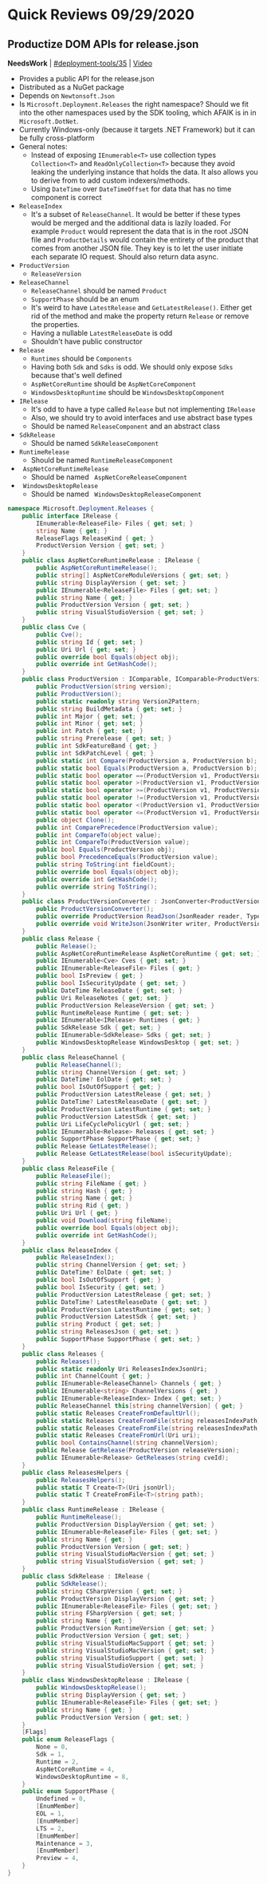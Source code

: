 # Quick Reviews 09/29/2020

## Productize DOM APIs for release.json

**NeedsWork** | [#deployment-tools/35](https://github.com/dotnet/deployment-tools/issues/35#issuecomment-700917853) | [Video](https://www.youtube.com/watch?v=aj5-itpOyvo&t=0h0m0s)

* Provides a public API for the release.json
* Distributed as a NuGet package
* Depends on `Newtonsoft.Json`
* Is `Microsoft.Deployment.Releases` the right namespace? Should we fit into the other namespaces used by the SDK tooling, which AFAIK is in in `Microsoft.DotNet`.
* Currently Windows-only (because it targets .NET Framework) but it can be fully cross-platform
* General notes:
    - Instead of exposing `IEnumerable<T>` use collection types `Collection<T>` and `ReadOnlyCollection<T>` because they avoid leaking the underlying instance that holds the data. It also allows you to derive from to add custom indexers/methods.
    - Using `DateTime` over `DateTimeOffset` for data that has no time component is correct
* `ReleaseIndex`
    - It's a subset of `ReleaseChannel`. It would be better if these types would be merged and the additional data is lazily loaded. For example `Product` would represent the data that is in the root JSON file and `ProductDetails` would contain the entirety of the product that comes from another JSON file. They key is to let the user initiate each separate IO request. Should also return data async.
* `ProductVersion`
    - `ReleaseVersion`
* `ReleaseChannel`
    - `ReleaseChannel` should be named `Product`
    - `SupportPhase` should be an enum
    - It's weird to have `LatestRelease` and `GetLatestRelease()`. Either get rid of the method and make the property return `Release` or remove the properties.
    - Having a nullable `LatestReleaseDate` is odd
    - Shouldn't have public constructor
* `Release`
    - `Runtimes` should be `Components`
    - Having both `Sdk` and `Sdks` is odd. We should only expose `Sdks` because that's well defined
    - `AspNetCoreRuntime` should be `AspNetCoreComponent`
    - `WindowsDesktopRuntime` should be `WindowsDesktopComponent`
* `IRelease`
    - It's odd to have a type called `Release` but not implementing `IRelease`
    - Also, we should try to avoid interfaces and use abstract base types
    - Should be named `ReleaseComponent` and an abstract class
* `SdkRelease`
    - Should be named `SdkReleaseComponent`
* `RuntimeRelease`
    - Should be named `RuntimeReleaseComponent`
* ` AspNetCoreRuntimeRelease`
    - Should be named ` AspNetCoreReleaseComponent`
* ` WindowsDesktopRelease`
    - Should be named ` WindowsDesktopReleaseComponent`

```C#
namespace Microsoft.Deployment.Releases {
    public interface IRelease {
        IEnumerable<ReleaseFile> Files { get; set; }
        string Name { get; }
        ReleaseFlags ReleaseKind { get; }
        ProductVersion Version { get; set; }
    }
    public class AspNetCoreRuntimeRelease : IRelease {
        public AspNetCoreRuntimeRelease();
        public string[] AspNetCoreModuleVersions { get; set; }
        public string DisplayVersion { get; set; }
        public IEnumerable<ReleaseFile> Files { get; set; }
        public string Name { get; }
        public ProductVersion Version { get; set; }
        public string VisualStudioVersion { get; set; }
    }
    public class Cve {
        public Cve();
        public string Id { get; set; }
        public Uri Url { get; set; }
        public override bool Equals(object obj);
        public override int GetHashCode();
    }
    public class ProductVersion : IComparable, IComparable<ProductVersion>, IEquatable<ProductVersion>, ICloneable {
        public ProductVersion(string version);
        public ProductVersion();
        public static readonly string Version2Pattern;
        public string BuildMetadata { get; set; }
        public int Major { get; set; }
        public int Minor { get; set; }
        public int Patch { get; set; }
        public string Prerelease { get; set; }
        public int SdkFeatureBand { get; }
        public int SdkPatchLevel { get; }
        public static int Compare(ProductVersion a, ProductVersion b);
        public static bool Equals(ProductVersion a, ProductVersion b);
        public static bool operator ==(ProductVersion v1, ProductVersion v2);
        public static bool operator >(ProductVersion v1, ProductVersion v2);
        public static bool operator >=(ProductVersion v1, ProductVersion v2);
        public static bool operator !=(ProductVersion v1, ProductVersion v2);
        public static bool operator <(ProductVersion v1, ProductVersion v2);
        public static bool operator <=(ProductVersion v1, ProductVersion v2);
        public object Clone();
        public int ComparePrecedence(ProductVersion value);
        public int CompareTo(object value);
        public int CompareTo(ProductVersion value);
        public bool Equals(ProductVersion obj);
        public bool PrecedenceEquals(ProductVersion value);
        public string ToString(int fieldCount);
        public override bool Equals(object obj);
        public override int GetHashCode();
        public override string ToString();
    }
    public class ProductVersionConverter : JsonConverter<ProductVersion> {
        public ProductVersionConverter();
        public override ProductVersion ReadJson(JsonReader reader, Type objectType, ProductVersion existingValue, bool hasExistingValue, JsonSerializer serializer);
        public override void WriteJson(JsonWriter writer, ProductVersion value, JsonSerializer serializer);
    }
    public class Release {
        public Release();
        public AspNetCoreRuntimeRelease AspNetCoreRuntime { get; set; }
        public IEnumerable<Cve> Cves { get; set; }
        public IEnumerable<ReleaseFile> Files { get; }
        public bool IsPreview { get; }
        public bool IsSecurityUpdate { get; set; }
        public DateTime ReleaseDate { get; set; }
        public Uri ReleaseNotes { get; set; }
        public ProductVersion ReleaseVersion { get; set; }
        public RuntimeRelease Runtime { get; set; }
        public IEnumerable<IRelease> Runtimes { get; }
        public SdkRelease Sdk { get; set; }
        public IEnumerable<SdkRelease> Sdks { get; set; }
        public WindowsDesktopRelease WindowsDesktop { get; set; }
    }
    public class ReleaseChannel {
        public ReleaseChannel();
        public string ChannelVersion { get; set; }
        public DateTime? EolDate { get; set; }
        public bool IsOutOfSupport { get; }
        public ProductVersion LatestRelease { get; set; }
        public DateTime? LatestReleaseDate { get; set; }
        public ProductVersion LatestRuntime { get; set; }
        public ProductVersion LatestSdk { get; set; }
        public Uri LifeCyclePolicyUrl { get; set; }
        public IEnumerable<Release> Releases { get; set; }
        public SupportPhase SupportPhase { get; set; }
        public Release GetLatestRelease();
        public Release GetLatestRelease(bool isSecurityUpdate);
    }
    public class ReleaseFile {
        public ReleaseFile();
        public string FileName { get; }
        public string Hash { get; }
        public string Name { get; }
        public string Rid { get; }
        public Uri Url { get; }
        public void Download(string fileName);
        public override bool Equals(object obj);
        public override int GetHashCode();
    }
    public class ReleaseIndex {
        public ReleaseIndex();
        public string ChannelVersion { get; set; }
        public DateTime? EolDate { get; set; }
        public bool IsOutOfSupport { get; }
        public bool IsSecurity { get; set; }
        public ProductVersion LatestRelease { get; set; }
        public DateTime? LatestReleaseDate { get; set; }
        public ProductVersion LatestRuntime { get; set; }
        public ProductVersion LatestSdk { get; set; }
        public string Product { get; set; }
        public string ReleasesJson { get; set; }
        public SupportPhase SupportPhase { get; set; }
    }
    public class Releases {
        public Releases();
        public static readonly Uri ReleasesIndexJsonUri;
        public int ChannelCount { get; }
        public IEnumerable<ReleaseChannel> Channels { get; }
        public IEnumerable<string> ChannelVersions { get; }
        public IEnumerable<ReleaseIndex> Index { get; set; }
        public ReleaseChannel this[string channelVersion] { get; }
        public static Releases CreateFromDefaultUrl();
        public static Releases CreateFromFile(string releasesIndexPath);
        public static Releases CreateFromFile(string releasesIndexPath, bool useLatest);
        public static Releases CreateFromUrl(Uri uri);
        public bool ContainsChannel(string channelVersion);
        public Release GetRelease(ProductVersion releaseVersion);
        public IEnumerable<Release> GetReleases(string cveId);
    }
    public class ReleasesHelpers {
        public ReleasesHelpers();
        public static T Create<T>(Uri jsonUrl);
        public static T CreateFromFile<T>(string path);
    }
    public class RuntimeRelease : IRelease {
        public RuntimeRelease();
        public ProductVersion DisplayVersion { get; set; }
        public IEnumerable<ReleaseFile> Files { get; set; }
        public string Name { get; }
        public ProductVersion Version { get; set; }
        public string VisualStudioMacVersion { get; set; }
        public string VisualStudioVersion { get; set; }
    }
    public class SdkRelease : IRelease {
        public SdkRelease();
        public string CSharpVersion { get; set; }
        public ProductVersion DisplayVersion { get; set; }
        public IEnumerable<ReleaseFile> Files { get; set; }
        public string FSharpVersion { get; set; }
        public string Name { get; }
        public ProductVersion RuntimeVersion { get; set; }
        public ProductVersion Version { get; set; }
        public string VisualStudioMacSupport { get; set; }
        public string VisualStudioMacVersion { get; set; }
        public string VisualStudioSupport { get; set; }
        public string VisualStudioVersion { get; set; }
    }
    public class WindowsDesktopRelease : IRelease {
        public WindowsDesktopRelease();
        public string DisplayVersion { get; set; }
        public IEnumerable<ReleaseFile> Files { get; set; }
        public string Name { get; }
        public ProductVersion Version { get; set; }
    }
    [Flags]
    public enum ReleaseFlags {
        None = 0,
        Sdk = 1,
        Runtime = 2,
        AspNetCoreRuntime = 4,
        WindowsDesktopRuntime = 8,
    }
    public enum SupportPhase {
        Undefined = 0,
        [EnumMember]
        EOL = 1,
        [EnumMember]
        LTS = 2,
        [EnumMember]
        Maintenance = 3,
        [EnumMember]
        Preview = 4,
    }
}
```

